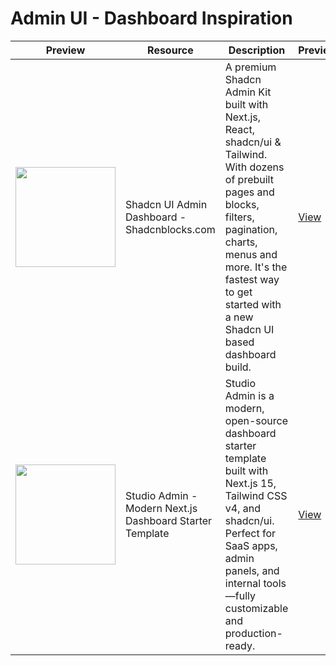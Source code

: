 # Admin UI - Dashboard Inspiration

| Preview | Resource | Description | Preview | Github | 
|---------|----------|-------------|----------|--------|
| <img src="https://deifkwefumgah.cloudfront.net/shadcnblocks/images/og/og-admin.png" width="160"> | Shadcn UI Admin Dashboard - Shadcnblocks.com | A premium Shadcn Admin Kit built with Next.js, React, shadcn/ui & Tailwind. With dozens of prebuilt pages and blocks, filters, pagination, charts, menus and more. It's the fastest way to get started with a new Shadcn UI based dashboard build. |  [View](https://shadcnblocks-admin.vercel.app) | - |
| <img src="" width="160"> | Studio Admin - Modern Next.js Dashboard Starter Template | Studio Admin is a modern, open-source dashboard starter template built with Next.js 15, Tailwind CSS v4, and shadcn/ui. Perfect for SaaS apps, admin panels, and internal tools—fully customizable and production-ready. |  [View](https://next-shadcn-admin-dashboard.vercel.app/dashboard/default) | [View](https://github.com/arhamkhnz/next-shadcn-admin-dashboard) |
